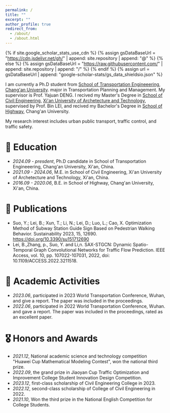 ```yaml
---
permalink: /
title: ""
excerpt: ""
author_profile: true
redirect_from: 
  - /about/
  - /about.html
---
```


{% if site.google_scholar_stats_use_cdn %}
{% assign gsDataBaseUrl = "https://cdn.jsdelivr.net/gh/" | append: site.repository | append: "@" %}
{% else %}
{% assign gsDataBaseUrl = "https://raw.githubusercontent.com/" | append: site.repository | append: "/" %}
{% endif %}
{% assign url = gsDataBaseUrl | append: "google-scholar-stats/gs_data_shieldsio.json" %}

<span class='anchor' id='about-me'></span>

I am currently a Ph.D student from [School of Transportation Engineeering](https://ysxy.chd.edu.cn/), [Chang'an University](https://www.chd.edu.cn/). major in Transportation Planning and Management. My supervisor is Prof. Yajuan DENG. I recived my Master's Degree in [School of Civil Engineering](https://civil.xauat.edu.cn/), [Xi'an University of Archetecture and Technology](https://cn.xauat.edu.cn/), supervised by Prof. Bin LEI, and recived my Bachelor's Degree in [School of Highway](https://highway.chd.edu.cn/), Chang'an University.

My research interest includes urban public transport, traffic control, and traffic safety.


# 📖 Education
- *2024.09 - presdent*, Ph.D candidate in School of Transportation Engineeering, Chang'an University, Xi'an, China.
- *2021.09 - 2024.06*, M.E. in School of Civil Engineering, Xi'an University of Archetecture and Technology, Xi'an, China.
- *2016.09 - 2020.06*, B.E. in School of Highway, Chang'an University, Xi'an, China.

# 📝 Publications 
- Suo, Y.; Lei, B.; Xun, T.; Li, N.; Lei, D.; Luo, L.; Cao, X. Optimization Method of Subway Station Guide Sign Based on Pedestrian Walking Behavior. Sustainability 2023, 15, 12690. https://doi.org/10.3390/su151712690
- Lei, B.,Zhang, p., Suo, Y. and Li,n. SAX-STGCN: Dynamic Spatio-Temporal Graph Convolutional Networks for Traffic Flow Prediction. IEEE Access, vol. 10, pp. 107022-107031, 2022, doi: 10.1109/ACCESS.2022.3211518.

# 💬 Academic Activities
- *2023.06*, participated in 2023 World Transportation Conference, Wuhan, and give a report. The paper was included in the proceedings.
- *2022.06*, participated in 2022 World Transportation Conference, Wuhan. and gave a report. The paper was included in the proceedings, rated as an excellent paper.
  
# 🎖 Honors and Awards
- *2021.12*, National academic science and technology competition "Huawei Cup Mathematical Modeling Contest", won the national third prize.
- *2022.09*, the grand prize in Jiaoyan Cup Traffic Optimization and Improvement College Student Innovation Design Competition.
- *2023.12*, first-class scholarship of Civil Engineering College in 2023.
- *2022.12*, second-class scholarship of College of Civil Engineering in 2022.
- *2021.10*, Won the third prize in the National English Competition for College Students.
